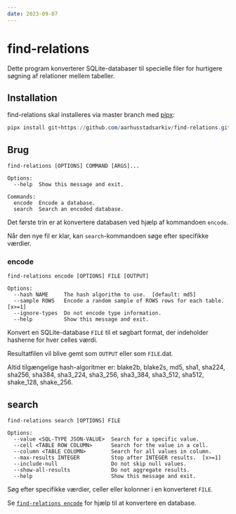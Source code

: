 ```yaml
---
date: 2023-09-07
---
```


# find-relations

Dette program konverterer SQLite-databaser til specielle filer for hurtigere søgning af relationer mellem tabeller.

## Installation

find-relations skal installeres via master branch med [pipx](pipx.md):

```powershell
pipx install git+https://github.com/aarhusstadsarkiv/find-relations.git
```

## Brug

```
find-relations [OPTIONS] COMMAND [ARGS]...

Options:
  --help  Show this message and exit.

Commands:
  encode  Encode a database.
  search  Search an encoded database.
```

Det første trin er at konvertere databasen ved hjælp af kommandoen `encode`.

Når den nye fil er klar, kan `search`-kommandoen søge efter specifikke værdier.

### encode

```
find-relations encode [OPTIONS] FILE [OUTPUT]

Options:                                                                      
  --hash NAME     The hash algorithm to use.  [default: md5]
  --sample ROWS   Encode a random sample of ROWS rows for each table.  [x>=1]
  --ignore-types  Do not encode type information.
  --help          Show this message and exit.
```

Konvert en SQLite-database `FILE` til et søgbart format, der indeholder hasherne for hver celles værdi.

Resultatfilen vil blive gemt som `OUTPUT` eller som `FILE`.dat.

Altid tilgængelige hash-algoritmer er: blake2b, blake2s, md5, sha1, sha224, sha256, sha384, sha3_224, sha3_256,
sha3_384, sha3_512, sha512, shake_128, shake_256.

## search

```
find-relations search [OPTIONS] FILE

Options:
  --value <SQL-TYPE JSON-VALUE>  Search for a specific value.
  --cell <TABLE ROW COLUMN>      Search for the value in a cell.
  --column <TABLE COLUMN>        Search for all values in column.
  --max-results INTEGER          Stop after INTEGER results.  [x>=1]
  --include-null                 Do not skip null values.
  --show-all-results             Do not aggregate results.
  --help                         Show this message and exit.
```

Søg efter specifikke værdier, celler eller kolonner i en konverteret `FILE`.

Se [`find-relations encode`](#encode) for hjælp til at konvertere en database.
